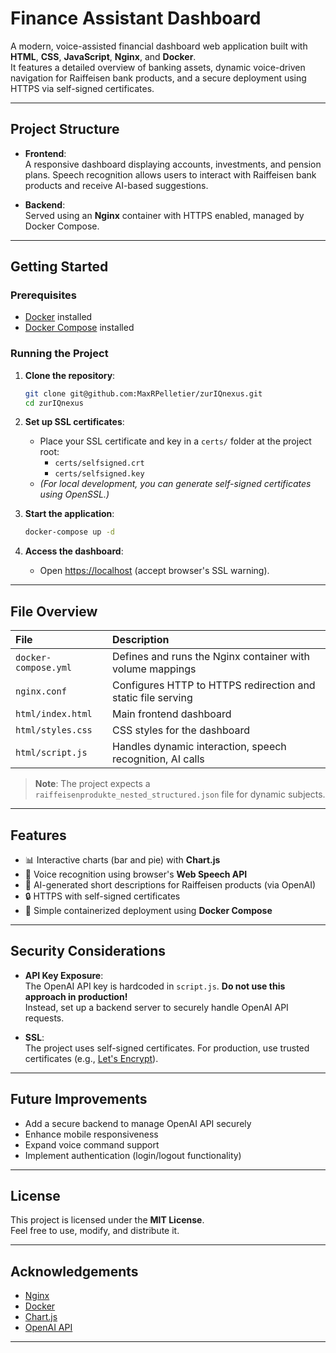 # Finance Assistant Dashboard

A modern, voice-assisted financial dashboard web application built with **HTML**, **CSS**, **JavaScript**, **Nginx**, and **Docker**.  
It features a detailed overview of banking assets, dynamic voice-driven navigation for Raiffeisen bank products, and a secure deployment using HTTPS via self-signed certificates.

---

## Project Structure

- **Frontend**:  
  A responsive dashboard displaying accounts, investments, and pension plans. Speech recognition allows users to interact with Raiffeisen bank products and receive AI-based suggestions.

- **Backend**:  
  Served using an **Nginx** container with HTTPS enabled, managed by Docker Compose.

---

## Getting Started

### Prerequisites

- [Docker](https://www.docker.com/products/docker-desktop) installed
- [Docker Compose](https://docs.docker.com/compose/) installed

### Running the Project

1. **Clone the repository**:
   ```bash
   git clone git@github.com:MaxRPelletier/zurIQnexus.git 
   cd zurIQnexus 
   ```

2. **Set up SSL certificates**:
   - Place your SSL certificate and key in a `certs/` folder at the project root:
     - `certs/selfsigned.crt`
     - `certs/selfsigned.key`
   - *(For local development, you can generate self-signed certificates using OpenSSL.)*

3. **Start the application**:
   ```bash
   docker-compose up -d
   ```

4. **Access the dashboard**:
   - Open [https://localhost](https://localhost) (accept browser's SSL warning).

---

## File Overview

| File                   | Description                                                 |
|:------------------------|:------------------------------------------------------------|
| `docker-compose.yml`    | Defines and runs the Nginx container with volume mappings    |
| `nginx.conf`            | Configures HTTP to HTTPS redirection and static file serving |
| `html/index.html`       | Main frontend dashboard                                      |
| `html/styles.css`       | CSS styles for the dashboard                                 |
| `html/script.js`        | Handles dynamic interaction, speech recognition, AI calls    |

> **Note**: The project expects a `raiffeisenprodukte_nested_structured.json` file for dynamic subjects.

---

## Features

- 📊 Interactive charts (bar and pie) with **Chart.js**
- 🎤 Voice recognition using browser's **Web Speech API**
- 💬 AI-generated short descriptions for Raiffeisen products (via OpenAI)
- 🔒 HTTPS with self-signed certificates
- 🐳 Simple containerized deployment using **Docker Compose**

---

## Security Considerations

- **API Key Exposure**:  
  The OpenAI API key is hardcoded in `script.js`. **Do not use this approach in production!**  
  Instead, set up a backend server to securely handle OpenAI API requests.

- **SSL**:  
  The project uses self-signed certificates. For production, use trusted certificates (e.g., [Let's Encrypt](https://letsencrypt.org/)).

---

## Future Improvements

- Add a secure backend to manage OpenAI API securely
- Enhance mobile responsiveness
- Expand voice command support
- Implement authentication (login/logout functionality)

---

## License

This project is licensed under the **MIT License**.  
Feel free to use, modify, and distribute it.

---

## Acknowledgements

- [Nginx](https://www.nginx.com/)
- [Docker](https://www.docker.com/)
- [Chart.js](https://www.chartjs.org/)
- [OpenAI API](https://platform.openai.com/)

---
